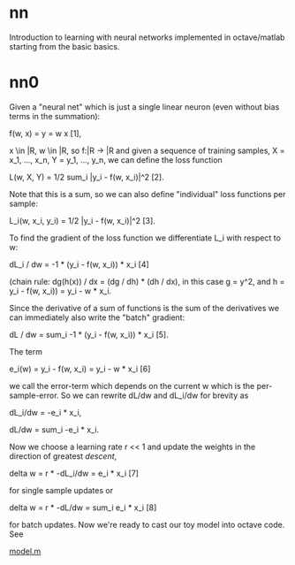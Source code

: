 # nn
Introduction to learning with neural networks implemented in octave/matlab starting from the basic basics.

# nn0

Given a "neural net" which is just a single linear neuron (even without bias terms in the summation):

f(w, x) = y = w x [1],

x \in |R, w \in |R, so f:|R -> |R and given a sequence of training samples, X = x_1, ..., x_n, Y = y_1, ..., y_n, we can define the loss function 

L(w, X, Y) = 1/2 sum_i |y_i - f(w, x_i)|^2 [2].

Note that this is a sum, so we can also define "individual" loss functions per sample:

L_i(w, x_i, y_i) = 1/2 |y_i - f(w, x_i)|^2 [3].

To find the gradient of the loss function we differentiate L_i with respect to w:

dL_i / dw = -1 * (y_i - f(w, x_i)) * x_i [4]

(chain rule: dg(h(x)) / dx = (dg / dh) * (dh / dx), in this case g = y^2, and h = y_i - f(w, x_i)) = y_i - w * x_i.

Since the derivative of a sum of functions is the sum of the derivatives we can immediately also write the "batch" gradient:

dL / dw = sum_i -1 * (y_i - f(w, x_i)) * x_i [5].

The term 

e_i(w) = y_i - f(w, x_i) = y_i - w * x_i [6]

we call the error-term which depends on the current w which is the per-sample-error. So we can rewrite dL/dw and dL_i/dw for brevity as

dL_i/dw = -e_i * x_i,

dL/dw = sum_i -e_i * x_i.

Now we choose a learning rate r << 1 and update the weights in the direction of greatest _descent_,

delta w = r * -dL_i/dw = e_i * x_i [7]

for single sample updates or 

delta w = r * -dL/dw = sum_i e_i * x_i [8] 

for batch updates. Now we're ready to cast our toy model into octave code. See

[model.m](nn0/model.m)
